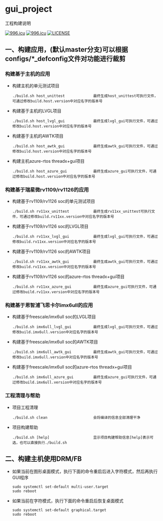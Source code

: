 # gui_project
工程构建说明


<a href="https://996.icu"><img src="https://img.shields.io/badge/link-996.icu-red.svg" alt="996.icu" /></a>
[![996.icu](https://img.shields.io/badge/link-996.icu-red.svg)](https://996.icu)
[![LICENSE](https://img.shields.io/badge/license-Anti%20996-blue.svg)](https://github.com/996icu/996.ICU/blob/master/LICENSE)
## 一、构建应用，(默认master分支)可以根据configs/*_defconfig文件对功能进行裁剪

### 构建基于主机的应用
+ 构建主机的单元测试项目
   ```shell
   ./build.sh host_unittest             最终生成host_unittest可执行文件，可通过修改build.host.version中对应名字的版本号
   ```
+ 构建基于主机的LVGL项目
   ```shell
   ./build.sh host_lvgl_gui             最终生成lvgl_gui可执行文件，可通过修改build.host.version中对应名字的版本号
   ```
+ 构建基于主机的AWTK项目
   ```shell
   ./build.sh host_awtk_gui             最终生成awtk_gui可执行文件，可通过修改build.host.version中对应名字的版本号
   ```
+ 构建主机azure-rtos threadx+gui项目
   ```shell
   ./build.sh host_azure_gui            最终生成azure_gui可执行文件，可通过修改build.host.version中对应名字的版本号
   ```

### 构建基于瑞星微rv1109/rv1126的应用
+ 构建基于rv1109/rv1126 soc的单元测试项目
   ```shell
   ./build.sh rv11xx_unittest           最终生成rv11xx_unittest可执行文件，可通过修改build.rv11xx.version中对应名字的版本号
   ```
+ 构建基于rv1109/rv1126 soc的LVGL项目
   ```shell
   ./build.sh rv11xx_lvgl_gui           最终生成lvgl_gui可执行文件，可通过修改build.rv11xx.version中对应名字的版本号
   ```
+ 构建基于rv1109/rv1126 soc的AWTK项目
   ```shell
   ./build.sh rv11xx_awtk_gui           最终生成awtk_gui可执行文件，可通过修改build.rv11xx.version中对应名字的版本号
   ```
+ 构建基于rv1109/rv1126 soc的azure-rtos threadx+gui项目
   ```shell
   ./build.sh rv11xx_azure_gui          最终生成azure_gui可执行文件，可通过修改build.rv11xx.version中对应名字的版本号
   ```

### 构建基于恩智浦飞思卡尔imx6ull的应用
+ 构建基于freescale/imx6ull soc的LVGL项目
   ```shell
   ./build.sh imx6ull_lvgl_gui          最终生成lvgl_gui可执行文件，可通过修改build.imx6ull.version中对应名字的版本号
   ```
+ 构建基于freescale/imx6ull soc的AWTK项目
   ```shell
   ./build.sh imx6ull_awtk_gui          最终生成awtk_gui可执行文件，可通过修改build.imx6ull.version中对应名字的版本号
   ```
+ 构建基于freescale/imx6ull soc的azure-rtos threadx+gui项目
   ```shell
   ./build.sh imx6ull_azure_gui         最终生成azure_gui可执行文件，可通过修改build.imx6ull.version中对应名字的版本号
   ```

### 工程清理与帮助
+ 项目工程清理
   ```shell
   ./build.sh clean                     会将编译的信息全部清理干净
   ```
+ 项目构建帮助
   ```shell
   ./build.sh [help]                    显示项目构建帮助信息[help]表示可选，也可以直接执行./build.sh
   ```

## 二、构建主机使用DRM/FB
+ 如果当前在图形桌面模式，执行下面的命令重启后进入字符模式，然后再执行GUI程序
   ```shell
   sudo systemctl set-default multi-user.target
   sudo reboot
   ```
+ 如果当前在字符模式，执行下面的命令重启后恢复桌面模式
   ```shell
   sudo systemctl set-default graphical.target
   sudo reboot
   ```
